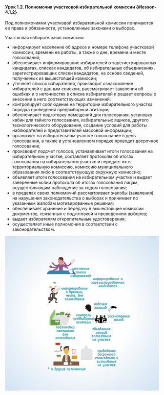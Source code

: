 #### Урок 1.2. Полномочия участковой избирательной комиссии {#lesson-4.1.2}

Под полномочиями участковой избирательной комиссии понимаются ее права и обязанности, установленные законами о выборах.

Участковая избирательная комиссия:

- информирует население об адресе и номере телефона участковой комиссии, времени ее работы, а также о дне, времени и месте голосования;
- обеспечивает информирование избирателей о зарегистрированных кандидатах, списках кандидатов, об избирательных объединениях, зарегистрировавших списки кандидатов,  на основе сведений, полученных из вышестоящей комиссии;
- уточняет список избирателей, производит ознакомление избирателей с данным списком, рассматривает заявления об ошибках и о неточностях в списке избирателей и решает вопросы о внесении в него соответствующих изменений;
- контролирует соблюдение на территории избирательного участка порядка проведения предвыборной агитации;
- обеспечивает подготовку помещений для голосования, установку кабин для тайного голосования, избирательных ящиков, другого технологического оборудования, создание условий для работы наблюдателей и представителей массовой информации;
- организует на избирательном участке голосование в день голосования, а также в установленном порядке проводит досрочное голосование;
- производит подсчет голосов, устанавливает итоги голосования на избирательном участке, составляет протоколы об итогах голосования на избирательном участке и передает их в территориальную комиссию, комиссию муниципального образования либо в соответствующую окружную комиссию;
- объявляет итоги голосования на избирательном участке и выдает заверенные копии протокола об итогах голосования лицам, осуществляющим наблюдение за ходом голосования;
- в пределах своих полномочий рассматривает жалобы (заявления) на нарушения законодательства о выборах и принимает  по указанным жалобам мотивированные решения;
- обеспечивает хранение и передачу в вышестоящие комиссии документов, связанных с подготовкой и проведением выборов;
- выдает избирателям открепительные удостоверения;
- осуществляет иные полномочия в соответствии с законодательством.

![Рисунок 1.2.1. Порядок формирования участковой избирательной комиссии ](./4.1.2.1.svg)
